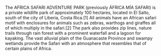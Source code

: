 The AFRICA SAFARI ADVENTURE PARK (previously ÁFRICA MÍA SAFARI) is a private wildlife park of approximately 100 hectares, located in El Salto, south of the city of Liberia, Costa Rica.[1] All animals have an African safari motif with enclosures for animals such as zebras, warthogs and giraffes all of which multiply in the safari.[2] The park also provides zip lines, nature trails through rain forest with a prominent waterfall and a lagoon for kayaking. The vast alluvial plain of the Guanacaste Province and swampy wetlands provide the Safari with an atmosphere that resembles that of certain plains of Africa.
